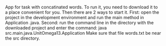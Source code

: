 App for task with concatinated words.
To run it, you need to download it to a place convenient for you. 
Then there are 2 ways to start it. 
First: open the project in the development environment and run the main method in Application .java. 
Second: run the command line in the directory with the downloaded project and enter the command: java src.main.java.UnitOmega13.Application
Make sure that file words.txt be near the src directory.
